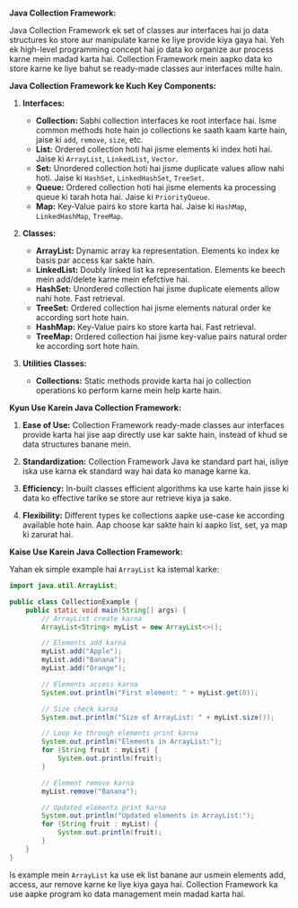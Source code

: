 **Java Collection Framework:**

Java Collection Framework ek set of classes aur interfaces hai jo data structures ko store aur manipulate karne ke liye provide kiya gaya hai. Yeh ek high-level programming concept hai jo data ko organize aur process karne mein madad karta hai. Collection Framework mein aapko data ko store karne ke liye bahut se ready-made classes aur interfaces milte hain.

**Java Collection Framework ke Kuch Key Components:**

1. **Interfaces:**
   - **Collection:** Sabhi collection interfaces ke root interface hai. Isme common methods hote hain jo collections ke saath kaam karte hain, jaise ki `add`, `remove`, `size`, etc.
   - **List:** Ordered collection hoti hai jisme elements ki index hoti hai. Jaise ki `ArrayList`, `LinkedList`, `Vector`.
   - **Set:** Unordered collection hoti hai jisme duplicate values allow nahi hoti. Jaise ki `HashSet`, `LinkedHashSet`, `TreeSet`.
   - **Queue:** Ordered collection hoti hai jisme elements ka processing queue ki tarah hota hai. Jaise ki `PriorityQueue`.
   - **Map:** Key-Value pairs ko store karta hai. Jaise ki `HashMap`, `LinkedHashMap`, `TreeMap`.

2. **Classes:**
   - **ArrayList:** Dynamic array ka representation. Elements ko index ke basis par access kar sakte hain.
   - **LinkedList:** Doubly linked list ka representation. Elements ke beech mein add/delete karne mein efefctive hai.
   - **HashSet:** Unordered collection hai jisme duplicate elements allow nahi hote. Fast retrieval.
   - **TreeSet:** Ordered collection hai jisme elements natural order ke according sort hote hain.
   - **HashMap:** Key-Value pairs ko store karta hai. Fast retrieval.
   - **TreeMap:** Ordered collection hai jisme key-value pairs natural order ke according sort hote hain.

3. **Utilities Classes:**
   - **Collections:** Static methods provide karta hai jo collection operations ko perform karne mein help karte hain.

**Kyun Use Karein Java Collection Framework:**

1. **Ease of Use:** Collection Framework ready-made classes aur interfaces provide karta hai jise aap directly use kar sakte hain, instead of khud se data structures banane mein.

2. **Standardization:** Collection Framework Java ke standard part hai, isliye iska use karna ek standard way hai data ko manage karne ka.

3. **Efficiency:** In-built classes efficient algorithms ka use karte hain jisse ki data ko effective tarike se store aur retrieve kiya ja sake.

4. **Flexibility:** Different types ke collections aapke use-case ke according available hote hain. Aap choose kar sakte hain ki aapko list, set, ya map ki zarurat hai.

**Kaise Use Karein Java Collection Framework:**

Yahan ek simple example hai `ArrayList` ka istemal karke:

```java
import java.util.ArrayList;

public class CollectionExample {
    public static void main(String[] args) {
        // ArrayList create karna
        ArrayList<String> myList = new ArrayList<>();

        // Elements add karna
        myList.add("Apple");
        myList.add("Banana");
        myList.add("Orange");

        // Elements access karna
        System.out.println("First element: " + myList.get(0));

        // Size check karna
        System.out.println("Size of ArrayList: " + myList.size());

        // Loop ke through elements print karna
        System.out.println("Elements in ArrayList:");
        for (String fruit : myList) {
            System.out.println(fruit);
        }

        // Element remove karna
        myList.remove("Banana");

        // Updated elements print karna
        System.out.println("Updated elements in ArrayList:");
        for (String fruit : myList) {
            System.out.println(fruit);
        }
    }
}
```

Is example mein `ArrayList` ka use ek list banane aur usmein elements add, access, aur remove karne ke liye kiya gaya hai. Collection Framework ka use aapke program ko data management mein madad karta hai.